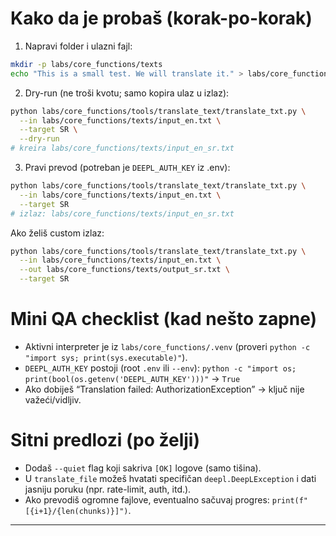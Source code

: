 # Kako da je probaš (korak-po-korak)

1. Napravi folder i ulazni fajl:

```bash
mkdir -p labs/core_functions/texts
echo "This is a small test. We will translate it." > labs/core_functions/texts/input_en.txt
```

2. Dry-run (ne troši kvotu; samo kopira ulaz u izlaz):

```bash
python labs/core_functions/tools/translate_text/translate_txt.py \
  --in labs/core_functions/texts/input_en.txt \
  --target SR \
  --dry-run
# kreira labs/core_functions/texts/input_en_sr.txt
```

3. Pravi prevod (potreban je `DEEPL_AUTH_KEY` iz .env):

```bash
python labs/core_functions/tools/translate_text/translate_txt.py \
  --in labs/core_functions/texts/input_en.txt \
  --target SR
# izlaz: labs/core_functions/texts/input_en_sr.txt
```

Ako želiš custom izlaz:

```bash
python labs/core_functions/tools/translate_text/translate_txt.py \
  --in labs/core_functions/texts/input_en.txt \
  --out labs/core_functions/texts/output_sr.txt \
  --target SR
```

# Mini QA checklist (kad nešto zapne)

- Aktivni interpreter je iz `labs/core_functions/.venv` (proveri `python -c "import sys; print(sys.executable)"`).
- `DEEPL_AUTH_KEY` postoji (root `.env` ili `--env`):
  `python -c "import os; print(bool(os.getenv('DEEPL_AUTH_KEY')))"` → `True`
- Ako dobiješ “Translation failed: AuthorizationException” → ključ nije važeći/vidljiv.

# Sitni predlozi (po želji)

- Dodaš `--quiet` flag koji sakriva `[OK]` logove (samo tišina).
- U `translate_file` možeš hvatati specifičan `deepl.DeepLException` i dati jasniju poruku (npr. rate-limit, auth, itd.).
- Ako prevodiš ogromne fajlove, eventualno sačuvaj progres: `print(f"[{i+1}/{len(chunks)}]")`.

---
